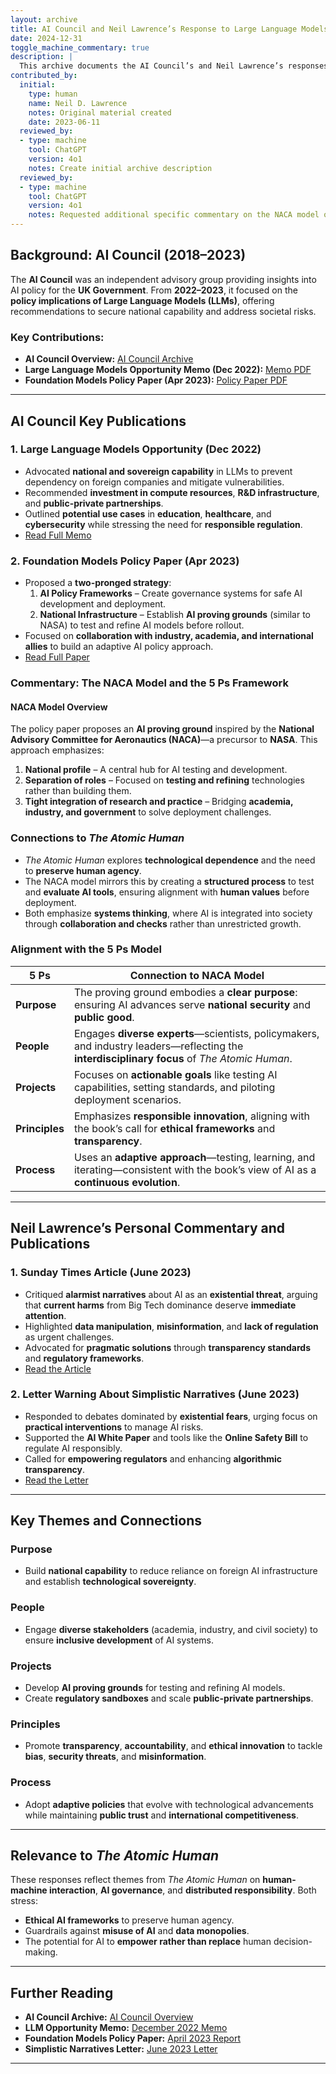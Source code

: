 ```yaml
---
layout: archive
title: AI Council and Neil Lawrence’s Response to Large Language Models (LLMs)
date: 2024-12-31
toggle_machine_commentary: true
description: |
  This archive documents the AI Council’s and Neil Lawrence’s responses to the emergence of Large Language Models (LLMs) and the associated policy debates. It covers strategies, warnings, and frameworks for managing AI technologies responsibly, with insights into ethical governance and national capability building.
contributed_by:
  initial:
    type: human
    name: Neil D. Lawrence
    notes: Original material created
    date: 2023-06-11
  reviewed_by:
  - type: machine
    tool: ChatGPT
    version: 4o1
    notes: Create initial archive description
  reviewed_by:
  - type: machine
    tool: ChatGPT
    version: 4o1
    notes: Requested additional specific commentary on the NACA model outlined in the policy paper.
---
```


<div class="machine-commentary" markdown=1>

## **Background: AI Council (2018–2023)**

The **AI Council** was an independent advisory group providing insights into AI policy for the **UK Government**. From **2022–2023**, it focused on the **policy implications of Large Language Models (LLMs)**, offering recommendations to secure national capability and address societal risks.

### **Key Contributions:**

- **AI Council Overview:** [AI Council Archive](https://mlatcl.github.io/projects/ai-council/)
- **Large Language Models Opportunity Memo (Dec 2022):** [Memo PDF](https://mlatcl.github.io/papers/ai-council-llm-memo.pdf)
- **Foundation Models Policy Paper (Apr 2023):** [Policy Paper PDF](https://mlatcl.github.io/papers/ai-council-foundation-models-policy-paper.pdf)

---

## AI Council Key Publications

### 1. Large Language Models Opportunity (Dec 2022)

- Advocated **national and sovereign capability** in LLMs to prevent dependency on foreign companies and mitigate vulnerabilities.  
- Recommended **investment in compute resources**, **R&D infrastructure**, and **public-private partnerships**.  
- Outlined **potential use cases** in **education**, **healthcare**, and **cybersecurity** while stressing the need for **responsible regulation**.  
- [Read Full Memo](https://mlatcl.github.io/papers/ai-council-llm-memo.pdf)

### 2. Foundation Models Policy Paper (Apr 2023)

- Proposed a **two-pronged strategy**:  
  1. **AI Policy Frameworks** – Create governance systems for safe AI development and deployment.  
  2. **National Infrastructure** – Establish **AI proving grounds** (similar to NASA) to test and refine AI models before rollout.  
- Focused on **collaboration with industry, academia, and international allies** to build an adaptive AI policy approach.  
- [Read Full Paper](https://mlatcl.github.io/papers/ai-council-foundation-models-policy-paper.pdf)


### Commentary: The NACA Model and the 5 Ps Framework

#### NACA Model Overview

The policy paper proposes an **AI proving ground** inspired by the **National Advisory Committee for Aeronautics (NACA)**—a precursor to **NASA**. This approach emphasizes:  
1. **National profile** – A central hub for AI testing and development.  
2. **Separation of roles** – Focused on **testing and refining** technologies rather than building them.  
3. **Tight integration of research and practice** – Bridging **academia, industry, and government** to solve deployment challenges.  

### Connections to *The Atomic Human*  
- *The Atomic Human* explores **technological dependence** and the need to **preserve human agency**.  
- The NACA model mirrors this by creating a **structured process** to test and **evaluate AI tools**, ensuring alignment with **human values** before deployment.  
- Both emphasize **systems thinking**, where AI is integrated into society through **collaboration and checks** rather than unrestricted growth.

### Alignment with the 5 Ps Model  

| **5 Ps**         | **Connection to NACA Model**                                                                                      |
|------------------|------------------------------------------------------------------------------------------------------------------|
| **Purpose**      | The proving ground embodies a **clear purpose**: ensuring AI advances serve **national security** and **public good**. |
| **People**       | Engages **diverse experts**—scientists, policymakers, and industry leaders—reflecting the **interdisciplinary focus** of *The Atomic Human*. |
| **Projects**     | Focuses on **actionable goals** like testing AI capabilities, setting standards, and piloting deployment scenarios. |
| **Principles**   | Emphasizes **responsible innovation**, aligning with the book’s call for **ethical frameworks** and **transparency**. |
| **Process**      | Uses an **adaptive approach**—testing, learning, and iterating—consistent with the book’s view of AI as a **continuous evolution**. |

---

## Neil Lawrence’s Personal Commentary and Publications

### 1. Sunday Times Article (June 2023)

- Critiqued **alarmist narratives** about AI as an **existential threat**, arguing that **current harms** from Big Tech dominance deserve **immediate attention**.  
- Highlighted **data manipulation**, **misinformation**, and **lack of regulation** as urgent challenges.  
- Advocated for **pragmatic solutions** through **transparency standards** and **regulatory frameworks**.  
- [Read the Article](https://www.thetimes.com/business-money/technology/article/our-lives-may-be-enhanced-by-ai-but-big-tech-just-sees-dollar-signs-2g5xcsk35)  

### 2. Letter Warning About Simplistic Narratives (June 2023)

- Responded to debates dominated by **existential fears**, urging focus on **practical interventions** to manage AI risks.  
- Supported the **AI White Paper** and tools like the **Online Safety Bill** to regulate AI responsibly.  
- Called for **empowering regulators** and enhancing **algorithmic transparency**.  
- [Read the Letter](https://mlatcl.github.io/papers/sos-letter-simplistic-narratives.pdf)

---

## Key Themes and Connections

### Purpose
- Build **national capability** to reduce reliance on foreign AI infrastructure and establish **technological sovereignty**.  

### People
- Engage **diverse stakeholders** (academia, industry, and civil society) to ensure **inclusive development** of AI systems.  

### Projects
- Develop **AI proving grounds** for testing and refining AI models.  
- Create **regulatory sandboxes** and scale **public-private partnerships**.  

### Principles
- Promote **transparency**, **accountability**, and **ethical innovation** to tackle **bias**, **security threats**, and **misinformation**.  

### Process
- Adopt **adaptive policies** that evolve with technological advancements while maintaining **public trust** and **international competitiveness**.  

---

## Relevance to *The Atomic Human*

These responses reflect themes from *The Atomic Human* on **human-machine interaction**, **AI governance**, and **distributed responsibility**. Both stress:  

- **Ethical AI frameworks** to preserve human agency.  
- Guardrails against **misuse of AI** and **data monopolies**.  
- The potential for AI to **empower rather than replace** human decision-making.  

---

## Further Reading

- **AI Council Archive:** [AI Council Overview](https://mlatcl.github.io/archive/ai-council/)
- **LLM Opportunity Memo:** [December 2022 Memo](https://mlatcl.github.io/papers/ai-council-llm-memo.pdf)
- **Foundation Models Policy Paper:** [April 2023 Report](https://mlatcl.github.io/papers/ai-council-foundation-models-policy-paper.pdf)
- **Simplistic Narratives Letter:** [June 2023 Letter](https://mlatcl.github.io/papers/sos-letter-simplistic-narratives.pdf)

---

</div>
